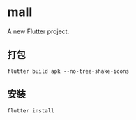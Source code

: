 # mall

A new Flutter project.
## 打包
```
flutter build apk --no-tree-shake-icons
```
## 安装
```
flutter install
```
